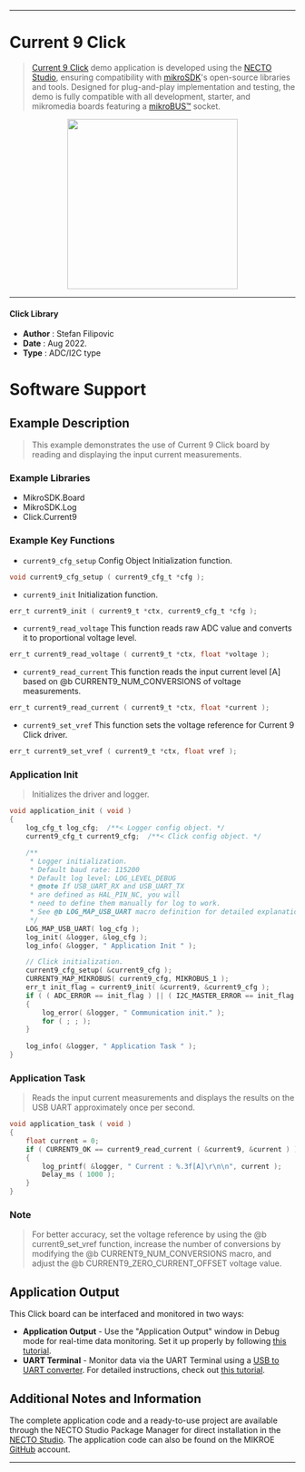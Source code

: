 
---
# Current 9 Click

> [Current 9 Click](https://www.mikroe.com/?pid_product=MIKROE-5319) demo application is developed using
the [NECTO Studio](https://www.mikroe.com/necto), ensuring compatibility with [mikroSDK](https://www.mikroe.com/mikrosdk)'s
open-source libraries and tools. Designed for plug-and-play implementation and testing, the demo is fully compatible with
all development, starter, and mikromedia boards featuring a [mikroBUS&trade;](https://www.mikroe.com/mikrobus) socket.

<p align="center">
  <img src="https://www.mikroe.com/?pid_product=MIKROE-5319&image=1" height=300px>
</p>

---

#### Click Library

- **Author**        : Stefan Filipovic
- **Date**          : Aug 2022.
- **Type**          : ADC/I2C type

# Software Support

## Example Description

> This example demonstrates the use of Current 9 Click board by reading and displaying the input current measurements.

### Example Libraries

- MikroSDK.Board
- MikroSDK.Log
- Click.Current9

### Example Key Functions

- `current9_cfg_setup` Config Object Initialization function.
```c
void current9_cfg_setup ( current9_cfg_t *cfg );
```

- `current9_init` Initialization function.
```c
err_t current9_init ( current9_t *ctx, current9_cfg_t *cfg );
```

- `current9_read_voltage` This function reads raw ADC value and converts it to proportional voltage level.
```c
err_t current9_read_voltage ( current9_t *ctx, float *voltage );
```

- `current9_read_current` This function reads the input current level [A] based on @b CURRENT9_NUM_CONVERSIONS  of voltage measurements.
```c
err_t current9_read_current ( current9_t *ctx, float *current );
```

- `current9_set_vref` This function sets the voltage reference for Current 9 Click driver.
```c
err_t current9_set_vref ( current9_t *ctx, float vref );
```

### Application Init

> Initializes the driver and logger.

```c
void application_init ( void )
{
    log_cfg_t log_cfg;  /**< Logger config object. */
    current9_cfg_t current9_cfg;  /**< Click config object. */

    /** 
     * Logger initialization.
     * Default baud rate: 115200
     * Default log level: LOG_LEVEL_DEBUG
     * @note If USB_UART_RX and USB_UART_TX 
     * are defined as HAL_PIN_NC, you will 
     * need to define them manually for log to work. 
     * See @b LOG_MAP_USB_UART macro definition for detailed explanation.
     */
    LOG_MAP_USB_UART( log_cfg );
    log_init( &logger, &log_cfg );
    log_info( &logger, " Application Init " );

    // Click initialization.
    current9_cfg_setup( &current9_cfg );
    CURRENT9_MAP_MIKROBUS( current9_cfg, MIKROBUS_1 );
    err_t init_flag = current9_init( &current9, &current9_cfg );
    if ( ( ADC_ERROR == init_flag ) || ( I2C_MASTER_ERROR == init_flag ) )
    {
        log_error( &logger, " Communication init." );
        for ( ; ; );
    }
    
    log_info( &logger, " Application Task " );
}
```

### Application Task

> Reads the input current measurements and displays the results on the USB UART approximately once per second.

```c
void application_task ( void )
{
    float current = 0;
    if ( CURRENT9_OK == current9_read_current ( &current9, &current ) ) 
    {
        log_printf( &logger, " Current : %.3f[A]\r\n\n", current );
        Delay_ms ( 1000 );
    }
}
```

### Note

> For better accuracy, set the voltage reference by using the @b current9_set_vref function,
increase the number of conversions by modifying the @b CURRENT9_NUM_CONVERSIONS macro,
and adjust the @b CURRENT9_ZERO_CURRENT_OFFSET voltage value.

## Application Output

This Click board can be interfaced and monitored in two ways:
- **Application Output** - Use the "Application Output" window in Debug mode for real-time data monitoring.
Set it up properly by following [this tutorial](https://www.youtube.com/watch?v=ta5yyk1Woy4).
- **UART Terminal** - Monitor data via the UART Terminal using
a [USB to UART converter](https://www.mikroe.com/click/interface/usb?interface*=uart,uart). For detailed instructions,
check out [this tutorial](https://help.mikroe.com/necto/v2/Getting%20Started/Tools/UARTTerminalTool).

## Additional Notes and Information

The complete application code and a ready-to-use project are available through the NECTO Studio Package Manager for 
direct installation in the [NECTO Studio](https://www.mikroe.com/necto). The application code can also be found on
the MIKROE [GitHub](https://github.com/MikroElektronika/mikrosdk_click_v2) account.

---
